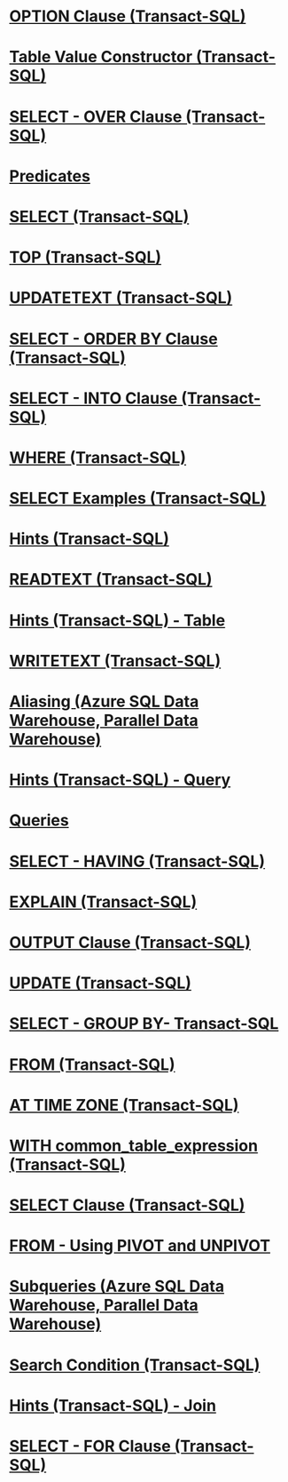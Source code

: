 # [OPTION Clause (Transact-SQL)](option-clause-transact-sql.md)
# [Table Value Constructor (Transact-SQL)](table-value-constructor-transact-sql.md)
# [SELECT - OVER Clause (Transact-SQL)](select-over-clause-transact-sql.md)
# [Predicates](predicates.md)
# [SELECT (Transact-SQL)](select-transact-sql.md)
# [TOP (Transact-SQL)](top-transact-sql.md)
# [UPDATETEXT (Transact-SQL)](updatetext-transact-sql.md)
# [SELECT - ORDER BY Clause (Transact-SQL)](select-order-by-clause-transact-sql.md)
# [SELECT - INTO Clause (Transact-SQL)](select-into-clause-transact-sql.md)
# [WHERE (Transact-SQL)](where-transact-sql.md)
# [SELECT Examples (Transact-SQL)](select-examples-transact-sql.md)
# [Hints (Transact-SQL)](hints-transact-sql.md)
# [READTEXT (Transact-SQL)](readtext-transact-sql.md)
# [Hints (Transact-SQL) - Table](hints-transact-sql-table.md)
# [WRITETEXT (Transact-SQL)](writetext-transact-sql.md)
# [Aliasing (Azure SQL Data Warehouse, Parallel Data Warehouse)](aliasing-azure-sql-data-warehouse-parallel-data-warehouse.md)
# [Hints (Transact-SQL) - Query](hints-transact-sql-query.md)
# [Queries](queries.md)
# [SELECT - HAVING (Transact-SQL)](select-having-transact-sql.md)
# [EXPLAIN (Transact-SQL)](explain-transact-sql.md)
# [OUTPUT Clause (Transact-SQL)](output-clause-transact-sql.md)
# [UPDATE (Transact-SQL)](update-transact-sql.md)
# [SELECT - GROUP BY- Transact-SQL](select-group-by-transact-sql.md)
# [FROM (Transact-SQL)](from-transact-sql.md)
# [AT TIME ZONE (Transact-SQL)](at-time-zone-transact-sql.md)
# [WITH common_table_expression (Transact-SQL)](with-common-table-expression-transact-sql.md)
# [SELECT Clause (Transact-SQL)](select-clause-transact-sql.md)
# [FROM - Using PIVOT and UNPIVOT](from-using-pivot-and-unpivot.md)
# [Subqueries (Azure SQL Data Warehouse, Parallel Data Warehouse)](subqueries-azure-sql-data-warehouse-parallel-data-warehouse.md)
# [Search Condition (Transact-SQL)](search-condition-transact-sql.md)
# [Hints (Transact-SQL) - Join](hints-transact-sql-join.md)
# [SELECT - FOR Clause (Transact-SQL)](select-for-clause-transact-sql.md)
